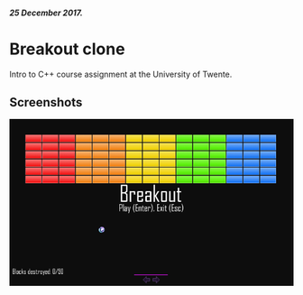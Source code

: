 ##### 25 December 2017.
# Breakout clone

Intro to C++ course assignment at the University of Twente.

## Screenshots
![](Breakout%20by%20Joost%20Thissen%20s1767089%20C++/Breakout.png)
